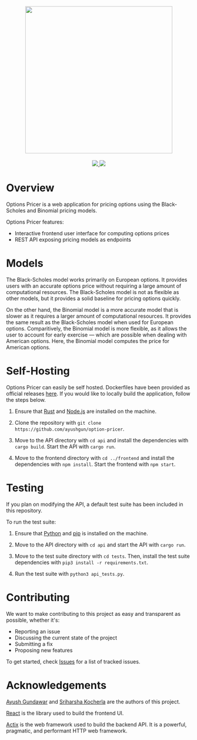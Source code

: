 <h1 align="center">
  <img src="https://i.imgur.com/8OtRg9B.png" width="400px">
  <br>
</h1>
<p align="center">
  <a href="https://github.com/ayushgun/optionpricer/releases/latest">
    <img src="https://img.shields.io/github/v/tag/ayushgun/option-pricer?label=version&style=flat-square"/>
  </a>
  <a href="LICENSE.md">
    <img src="https://img.shields.io/github/license/ayushgun/option-pricer?style=flat-square"/>
  </a>
</p>

# Overview

Options Pricer is a web application for pricing options using the Black-Scholes and Binomial pricing models.

Options Pricer features:

- Interactive frontend user interface for computing options prices
- REST API exposing pricing models as endpoints

# Models

The Black-Scholes model works primarily on European options. It provides users with an accurate options price without requiring a large amount of computational resources. The Black-Scholes model is not as flexible as other models, but it provides a solid baseline for pricing options quickly.

On the other hand, the Binomial model is a more accurate model that is slower as it requires a larger amount of computational resources. It provides the same result as the Black-Scholes model when used for European options. Comparitively, the Binomial model is more flexible, as it allows the user to account for early exercise — which are possible when dealing with American options. Here, the Binomial model computes the price for American options.

# Self-Hosting

Options Pricer can easily be self hosted. Dockerfiles have been provided as official releases [here](https://github.com/ayushgun/option-pricer/releases). If you would like to locally build the application, follow the steps below.

1. Ensure that [Rust](https://www.rust-lang.org/tools/install) and [Node.js](https://nodejs.org/en/download/) are installed on the machine.

2. Clone the repository with `git clone https://github.com/ayushgun/option-pricer`.

3. Move to the API directory with `cd api` and install the dependencies with `cargo build`. Start the API with `cargo run`.

4. Move to the frontend directory with `cd ../frontend` and install the dependencies with `npm install`. Start the frontend with `npm start`.

# Testing

If you plan on modifying the API, a default test suite has been included in this repository.

To run the test suite:

1. Ensure that [Python](https://www.python.org/downloads/) and [pip](https://pypi.org/project/pip/) is installed on the machine.

2. Move to the API directory with `cd api` and start the API with `cargo run`.

3. Move to the test suite directory with `cd tests`. Then, install the test suite dependencies with `pip3 install -r requirements.txt`.

4. Run the test suite with `python3 api_tests.py`.

# Contributing

We want to make contributing to this project as easy and transparent as possible, whether it's:

- Reporting an issue
- Discussing the current state of the project
- Submitting a fix
- Proposing new features

To get started, check [Issues](https://github.com/ayushgun/authplus/issues) for a list of tracked issues.

# Acknowledgements

[Ayush Gundawar](https://github.com/ayushgun) and [Sriharsha Kocherla](https://github.com/sriharshak27) are the authors of this project.

[React](https://reactjs.org) is the library used to build the frontend UI.

[Actix](https://actix.rs) is the web framework used to build the backend API. It is a powerful, pragmatic, and performant HTTP web framework.
